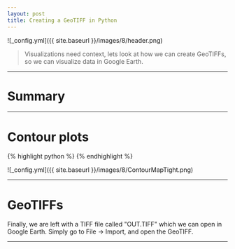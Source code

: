 ```yaml
---
layout: post
title: Creating a GeoTIFF in Python
---
```


![_config.yml]({{ site.baseurl }}/images/8/header.png)

> Visualizations need context, lets look at how we can create GeoTIFFs, so we can visualize data in Google Earth.

---
Summary
===============

---

Contour plots
===============

{% highlight python %}
{% endhighlight %}

![_config.yml]({{ site.baseurl }}/images/8/ContourMapTight.png)

---

GeoTIFFs
===============


Finally, we are left with a TIFF file called "OUT.TIFF" which we can open in Google Earth. Simply go to File -> Import, and open the GeoTIFF. 

---
